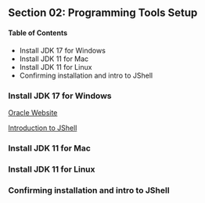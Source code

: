 ## Section 02: Programming Tools Setup

#### Table of Contents

- Install JDK 17 for Windows
- Install JDK 11 for Mac
- Install JDK 11 for Linux
- Confirming installation and intro to JShell

### Install JDK 17 for Windows

[Oracle Website](https://www.oracle.com/java/technologies/)

[Introduction to JShell](https://docs.oracle.com/en/java/javase/17/jshell/introduction-jshell.html)

### Install JDK 11 for Mac

### Install JDK 11 for Linux

### Confirming installation and intro to JShell
